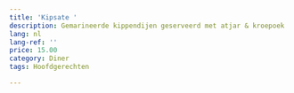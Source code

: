 ```yaml
---
title: 'Kipsate '
description: Gemarineerde kippendijen geserveerd met atjar & kroepoek
lang: nl
lang-ref: ''
price: 15.00
category: Diner
tags: Hoofdgerechten

---
```

